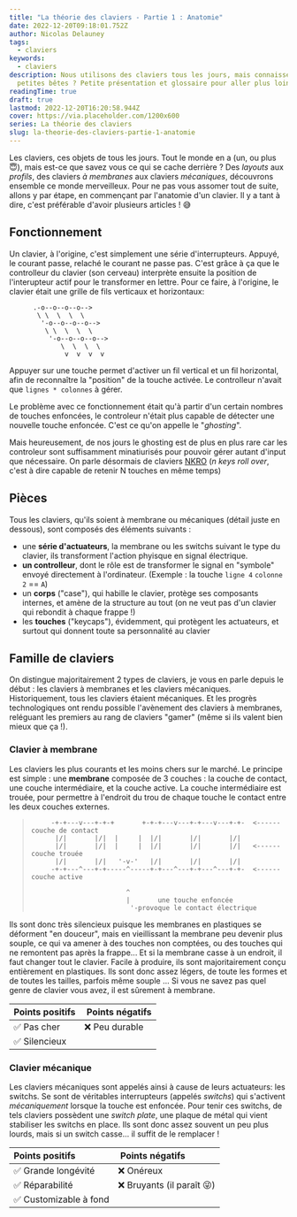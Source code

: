 ```yaml
---
title: "La théorie des claviers - Partie 1 : Anatomie"
date: 2022-12-20T09:18:01.752Z
author: Nicolas Delauney
tags:
  - claviers
keywords:
  - claviers
description: Nous utilisons des claviers tous les jours, mais connaissez vous vraiment ces
  petites bêtes ? Petite présentation et glossaire pour aller plus loin.
readingTime: true
draft: true
lastmod: 2022-12-20T16:20:58.944Z
cover: https://via.placeholder.com/1200x600
series: La théorie des claviers
slug: la-theorie-des-claviers-partie-1-anatomie
---
```


Les claviers, ces objets de tous les jours. Tout le monde en a (un, ou plus 😇), mais est-ce que savez vous ce qui se cache derrière ? Des _layouts_ aux _profils_, des claviers _à membranes_ aux claviers _mécaniques_, découvrons ensemble ce monde merveilleux. Pour ne pas vous assomer tout de suite, allons y par étape, en commençant par l'anatomie d'un clavier. Il y a tant à dire, c'est préférable d'avoir plusieurs articles ! 😅

## Fonctionnement

Un clavier, à l'origine, c'est simplement une série d'interrupteurs. Appuyé, le courant passe, relaché le courant ne passe pas. C'est grâce à ça que le controlleur du clavier (son cerveau) interprète ensuite la position de l'interupteur actif pour le transformer en lettre. Pour ce faire, à l'origine, le clavier était une grille de fils verticaux et horizontaux:

```goat
      .-o--o--o--o-->        
       \ \  \  \  \        
        '-o--o--o--o-->        
         \ \  \  \  \        
          '-o--o--o--o-->        
             \  \  \  \        
              v  v  v  v        
```

Appuyer sur une touche permet d'activer un fil vertical et un fil horizontal, afin de reconnaître la "position" de la touche activée. Le controlleur n'avait que `lignes * colonnes` à gérer.

Le problème avec ce fonctionnement était qu'à partir d'un certain nombres de touches enfoncées, le controleur n'était plus capable de détecter une nouvelle touche enfoncée. C'est ce qu'on appelle le "_ghosting_".

Mais heureusement, de nos jours le ghosting est de plus en plus rare car les controleur sont suffisamment minatiurisés pour pouvoir gérer autant d'input que nécessaire. On parle désormais de claviers [NKRO][1] (_n keys roll over_, c'est à dire capable de retenir N touches en même temps)

## Pièces

Tous les claviers, qu'ils soient à membrane ou mécaniques (détail juste en dessous), sont composés des éléments suivants :

- une **série d'actuateurs**, la membrane ou les switchs suivant le type du clavier, ils transforment l'action phyisque en signal électrique.
- **un controlleur**, dont le rôle est de transformer le signal en "symbole" envoyé directement à l'ordinateur.  (Exemple : la touche `ligne 4` `colonne 2` == `A`)
- un **corps** ("case"), qui habille le clavier, protège ses composants internes, et amène de la structure au tout (on ne veut pas d'un clavier qui rebondit à chaque frappe !)
- les **touches** ("keycaps"), évidemment, qui protègent les actuateurs, et surtout qui donnent toute sa personnalité au clavier

## Famille de claviers

On distingue majoritairement 2 types de claviers, je vous en parle depuis le début : les claviers à membranes et les claviers mécaniques. Historiquement, tous les claviers étaient mécaniques. Et les progrès technologiques ont rendu possible l'avènement des claviers à membranes, reléguant les premiers au rang de claviers "gamer" (même si ils valent bien mieux que ça !).

### Clavier à membrane

Les claviers les plus courants et les moins chers sur le marché. Le principe est simple : une **membrane** composée de 3 couches : la couche de contact, une couche intermédiaire, et la couche active. La couche intermédiaire est trouée, pour permettre à l'endroit du trou de chaque touche le contact entre les deux couches externes.

> ```goat
>      -+-+---v---+-+-+       +-+-+---v---+-+---v---+-+-  <------ couche de contact
>       |/|       |/|  |     |  |/|       |/|       |/|
>       |/|       |/|  |     |  |/|       |/|       |/|   <------ couche trouée
>       |/|       |/|   '-v-'   |/|       |/|       |/|
>      -+-+---^---+-+-----^-----+-+---^---+-+---^---+-+-  <------ couche active
>
>                         ^
>                         |       une touche enfoncée
>                          '-provoque le contact électrique
> ```

Ils sont donc très silencieux puisque les membranes en plastiques se déforment "en douceur", mais en vieillissant la membrane peu devenir plus souple, ce qui va amener à des touches non comptées, ou des touches qui ne remontent pas après la frappe... Et si la membrane casse à un endroit, il faut changer tout le clavier. Facile à produire, ils sont majoritairement conçu entièrement en plastiques. Ils sont donc assez légers, de toute les formes et de toutes les tailles, parfois même souple ... Si vous ne savez pas quel genre de clavier vous avez, il est sûrement à membrane.

| Points positifs |  Points négatifs |
| :-------------- | :--------------- |
| ✅ Pas cher     | ❌ Peu durable   |
| ✅ Silencieux   |                  |

### Clavier mécanique

Les claviers mécaniques sont appelés ainsi à cause de leurs actuateurs: les switchs. Se sont de véritables interrupteurs (appelés _switchs_) qui s'activent _mécaniquement_ lorsque la touche est enfoncée. Pour tenir ces switchs, de tels claviers possèdent une _switch plate_, une plaque de métal qui vient stabiliser les switchs en place. Ils sont donc assez souvent un peu plus lourds, mais si un switch casse... il suffit de le remplacer !

| Points positifs        |  Points négatifs            |
| :--------------------- | :-------------------------- |
| ✅ Grande longévité    | ❌ Onéreux                  |
| ✅ Réparabilité        | ❌ Bruyants (il paraît 😜)  |
| ✅ Customizable à fond |                             |


[1]: https://en.wikipedia.org/wiki/Key_rollover#n-key_rollover
